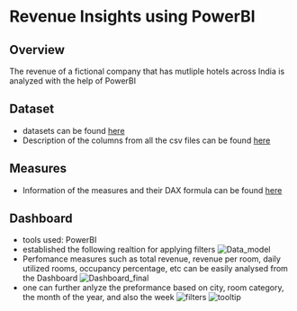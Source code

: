 
# Revenue Insights using PowerBI

## Overview
The revenue of a fictional company that has mutliple hotels across India is analyzed with the help of PowerBI

## Dataset
- datasets can be found [here](https://github.com/Kodali-N/Revenue_insights/tree/main/data)
- Description of the columns from all the csv files can be found [here](https://github.com/Kodali-N/Revenue_insights/blob/main/data/data_description.pdf)

## Measures
- Information of the measures and their DAX formula can be found [here](https://github.com/Kodali-N/Revenue_insights/tree/main/measures)

## Dashboard
- tools used: PowerBI
- established the following realtion for applying filters
![Data_model](https://github.com/Kodali-N/Revenue_insights/assets/86663030/75613f5d-a363-46df-a21e-d92387405fca)
- Perfomance measures such as total revenue, revenue per room, daily utilized rooms, occupancy percentage, etc can be easily analysed from the Dashboard
![Dashboard_final](https://github.com/Kodali-N/Revenue_insights/assets/86663030/175f60de-f1a7-49fa-9dcb-5f495d06071c)
- one can further anlyze the preformance based on city, room category, the month of the year, and also the week
![filters](https://github.com/Kodali-N/Revenue_insights/assets/86663030/e56e7d56-ef44-417a-81c8-c18a156f4e46)
![tooltip](https://github.com/Kodali-N/Revenue_insights/assets/86663030/75721891-1b8d-4df5-adf8-507f1c553250)






